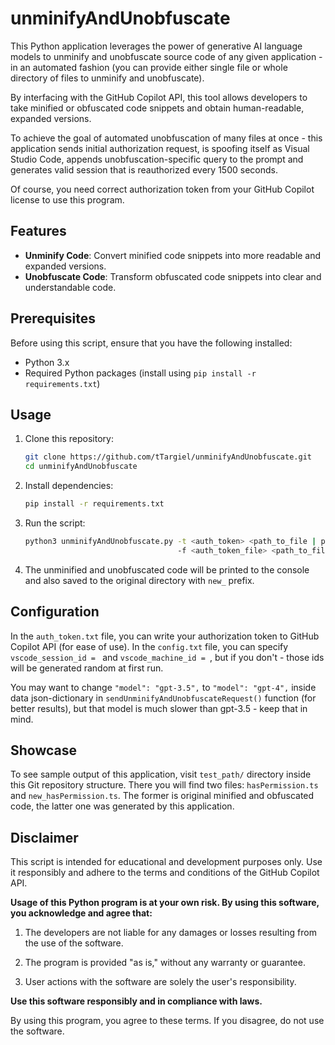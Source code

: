 # unminifyAndUnobfuscate

This Python application leverages the power of generative AI language models to unminify and unobfuscate source code of any given application - in an automated fashion (you can provide either single file or whole directory of files to unminify and unobfuscate).

By interfacing with the GitHub Copilot API, this tool allows developers to take minified or obfuscated code snippets and obtain human-readable, expanded versions.

To achieve the goal of automated unobfuscation of many files at once - this application sends initial authorization request, is spoofing itself as Visual Studio Code, appends unobfuscation-specific query to the prompt and generates valid session that is reauthorized every 1500 seconds.


Of course, you need correct authorization token from your GitHub Copilot license to use this program.

## Features

- **Unminify Code**: Convert minified code snippets into more readable and expanded versions.
- **Unobfuscate Code**: Transform obfuscated code snippets into clear and understandable code.


## Prerequisites

Before using this script, ensure that you have the following installed:

- Python 3.x
- Required Python packages (install using `pip install -r requirements.txt`)


## Usage

1. Clone this repository:

    ```bash
    git clone https://github.com/tTargiel/unminifyAndUnobfuscate.git
    cd unminifyAndUnobfuscate
    ```

2. Install dependencies:

    ```bash
    pip install -r requirements.txt
    ```

3. Run the script:

    ```bash
    python3 unminifyAndUnobfuscate.py -t <auth_token> <path_to_file | path_to_directory>
                                      -f <auth_token_file> <path_to_file | path_to_directory>
    ```

4. The unminified and unobfuscated code will be printed to the console and also saved to the original directory with `new_` prefix.


## Configuration

In the `auth_token.txt` file, you can write your authorization token to GitHub Copilot API (for ease of use).
In the `config.txt` file, you can specify `vscode_session_id = ` and `vscode_machine_id = `, but if you don't - those ids will be generated random at first run.

You may want to change `"model": "gpt-3.5",` to `"model": "gpt-4",` inside data json-dictionary in `sendUnminifyAndUnobfuscateRequest()` function (for better results), but that model is much slower than gpt-3.5 - keep that in mind.


## Showcase

To see sample output of this application, visit `test_path/` directory inside this Git repository structure. There you will find two files: `hasPermission.ts` and `new_hasPermission.ts`. The former is original minified and obfuscated code, the latter one was generated by this application.


## Disclaimer

This script is intended for educational and development purposes only. Use it responsibly and adhere to the terms and conditions of the GitHub Copilot API.

**Usage of this Python program is at your own risk. By using this software, you acknowledge and agree that:**

1. The developers are not liable for any damages or losses resulting from the use of the software.

2. The program is provided "as is," without any warranty or guarantee.

3. User actions with the software are solely the user's responsibility.

**Use this software responsibly and in compliance with laws.**

By using this program, you agree to these terms. If you disagree, do not use the software.